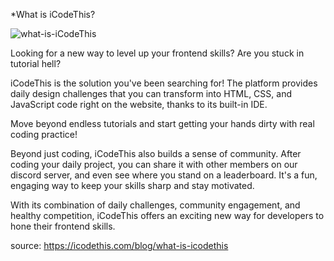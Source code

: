 *What is iCodeThis?

![what-is-iCodeThis](https://github.com/19Lilly/iCodeThis-challenges/assets/117945803/95e1894e-4dce-47f1-a858-cd32e05dfe4d)

Looking for a new way to level up your frontend skills? Are you stuck in tutorial hell?

iCodeThis is the solution you've been searching for! The platform provides daily design challenges that you can transform into HTML, CSS, and JavaScript code right on the website, thanks to its built-in IDE.

Move beyond endless tutorials and start getting your hands dirty with real coding practice!

Beyond just coding, iCodeThis also builds a sense of community. After coding your daily project, you can share it with other members on our discord server, and even see where you stand on a leaderboard. It's a fun, engaging way to keep your skills sharp and stay motivated.

With its combination of daily challenges, community engagement, and healthy competition, iCodeThis offers an exciting new way for developers to hone their frontend skills.

source: https://icodethis.com/blog/what-is-icodethis
